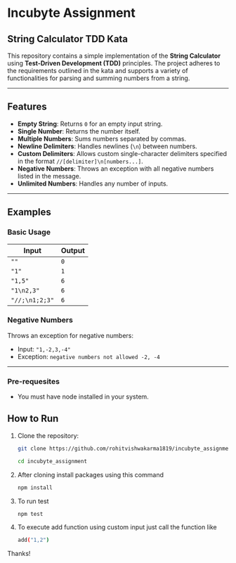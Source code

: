 # Incubyte Assignment

## String Calculator TDD Kata

This repository contains a simple implementation of the **String Calculator** using **Test-Driven Development (TDD)** principles. The project adheres to the requirements outlined in the kata and supports a variety of functionalities for parsing and summing numbers from a string.

---

## Features

- **Empty String**: Returns `0` for an empty input string.
- **Single Number**: Returns the number itself.
- **Multiple Numbers**: Sums numbers separated by commas.
- **Newline Delimiters**: Handles newlines (`\n`) between numbers.
- **Custom Delimiters**: Allows custom single-character delimiters specified in the format `//[delimiter]\n[numbers...]`.
- **Negative Numbers**: Throws an exception with all negative numbers listed in the message.
- **Unlimited Numbers**: Handles any number of inputs.

---

## Examples

### Basic Usage

| Input          | Output |
| -------------- | ------ |
| `""`           | `0`    |
| `"1"`          | `1`    |
| `"1,5"`        | `6`    |
| `"1\n2,3"`     | `6`    |
| `"//;\n1;2;3"` | `6`    |

### Negative Numbers

Throws an exception for negative numbers:

- Input: `"1,-2,3,-4"`
- Exception: `negative numbers not allowed -2, -4`

---

### Pre-requesites

- You must have node installed in your system.

## How to Run

1. Clone the repository:
   ```bash
   git clone https://github.com/rohitvishwakarma1819/incubyte_assignment

   cd incubyte_assignment
   ```
2. After cloning install packages using this command
   ```bash
   npm install
   ```
3. To run test
   ```bash
   npm test
   ```
4. To execute add function using custom input just call the function like
   ```bash
   add("1,2")
   ```

Thanks!
